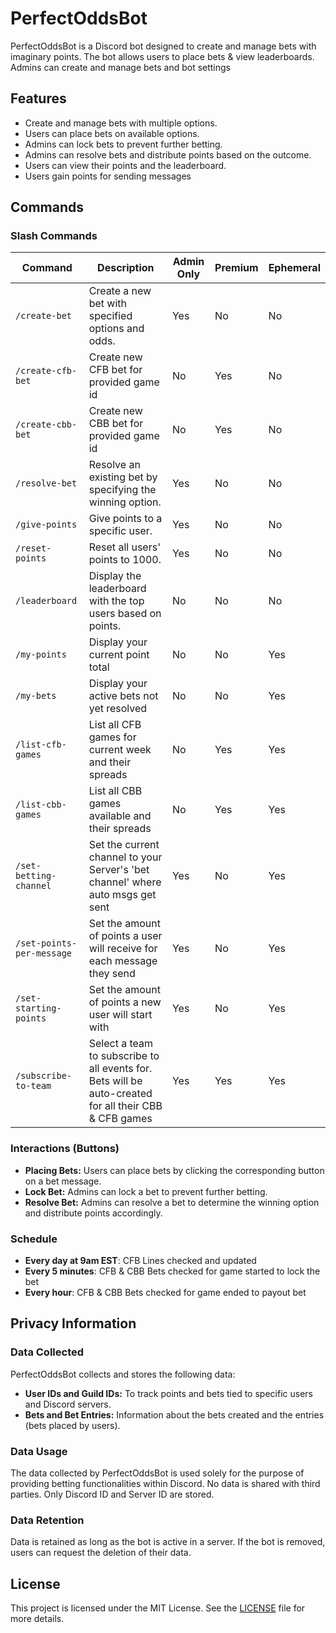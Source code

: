 # PerfectOddsBot

PerfectOddsBot is a Discord bot designed to create and manage bets with imaginary points. The bot allows users to place bets & view leaderboards. Admins can create and manage bets and bot settings

## Features

- Create and manage bets with multiple options.
- Users can place bets on available options.
- Admins can lock bets to prevent further betting.
- Admins can resolve bets and distribute points based on the outcome.
- Users can view their points and the leaderboard.
- Users gain points for sending messages

## Commands

### Slash Commands

| Command                   | Description                                                                                           | Admin Only | Premium | Ephemeral |
|---------------------------|-------------------------------------------------------------------------------------------------------|------------|---------|-----------|
| `/create-bet`             | Create a new bet with specified options and odds.                                                     | Yes        | No      | No        |
| `/create-cfb-bet`         | Create new CFB bet for provided game id                                                               | No         | Yes     | No        |
| `/create-cbb-bet`         | Create new CBB bet for provided game id                                                               | No         | Yes     | No        |
| `/resolve-bet`            | Resolve an existing bet by specifying the winning option.                                             | Yes        | No      | No        |
| `/give-points`            | Give points to a specific user.                                                                       | Yes        | No      | No        |
| `/reset-points`           | Reset all users' points to 1000.                                                                      | Yes        | No      | No        |
| `/leaderboard`            | Display the leaderboard with the top users based on points.                                           | No         | No      | No        |
| `/my-points`              | Display your current point total                                                                      | No         | No      | Yes       |
| `/my-bets`                | Display your active bets not yet resolved                                                             | No         | No      | Yes       |
| `/list-cfb-games`         | List all CFB games for current week and their spreads                                                 | No         | Yes     | Yes       |
| `/list-cbb-games`         | List all CBB games available and their spreads                                                        | No         | Yes     | Yes       |
| `/set-betting-channel`    | Set the current channel to your Server's 'bet channel' where auto msgs get sent                       | Yes        | No      | Yes       |
| `/set-points-per-message` | Set the amount of points a user will receive for each message they send                               | Yes        | No      | Yes       |
| `/set-starting-points`    | Set the amount of points a new user will start with                                                   | Yes        | No      | Yes       |
| `/subscribe-to-team`      | Select a team to subscribe to all events for. Bets will be auto-created for all their CBB & CFB games | Yes        | Yes     | Yes       |

### Interactions (Buttons)

- **Placing Bets:** Users can place bets by clicking the corresponding button on a bet message.
- **Lock Bet:** Admins can lock a bet to prevent further betting.
- **Resolve Bet:** Admins can resolve a bet to determine the winning option and distribute points accordingly.

### Schedule
- **Every day at 9am EST**: CFB Lines checked and updated
- **Every 5 minutes**: CFB & CBB Bets checked for game started to lock the bet
- **Every hour**: CFB & CBB Bets checked for game ended to payout bet

## Privacy Information

### Data Collected

PerfectOddsBot collects and stores the following data:

- **User IDs and Guild IDs:** To track points and bets tied to specific users and Discord servers.
- **Bets and Bet Entries:** Information about the bets created and the entries (bets placed by users).

### Data Usage

The data collected by PerfectOddsBot is used solely for the purpose of providing betting functionalities within Discord. No data is shared with third parties. Only Discord ID and Server ID are stored.

### Data Retention

Data is retained as long as the bot is active in a server. If the bot is removed, users can request the deletion of their data.

## License

This project is licensed under the MIT License. See the [LICENSE](LICENSE) file for more details.
